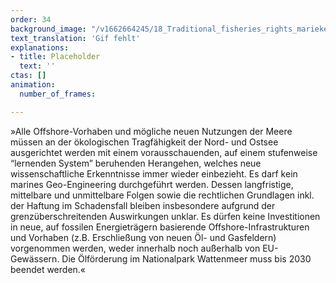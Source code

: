 ```yaml
---
order: 34
background_image: "/v1662664245/18_Traditional_fisheries_rights_marieke-weller-unsplash_d2mev4_g8fgyf.jpg"
text_translation: 'Gif fehlt'
explanations:
- title: Placeholder
  text: ''
ctas: []
animation:
  number_of_frames: 

---
```

»Alle Offshore-Vorhaben und mögliche neuen Nutzungen der Meere müssen an der ökologischen Tragfähigkeit der Nord- und Ostsee ausgerichtet werden mit einem vorausschauenden, auf einem stufenweise “lernenden System” beruhenden Herangehen, welches neue wissenschaftliche Erkenntnisse immer wieder einbezieht. Es darf kein marines Geo-Engineering durchgeführt werden. Dessen langfristige, mittelbare und unmittelbare Folgen sowie die rechtlichen Grundlagen inkl. der Haftung im Schadensfall bleiben insbesondere aufgrund der grenzüberschreitenden Auswirkungen unklar. Es dürfen keine Investitionen in neue, auf fossilen Energieträgern basierende Offshore-Infrastrukturen und Vorhaben (z.B. Erschließung von neuen Öl- und Gasfeldern) vorgenommen werden, weder innerhalb noch außerhalb von EU-Gewässern. Die Ölförderung im  Nationalpark Wattenmeer muss bis 2030 beendet werden.«